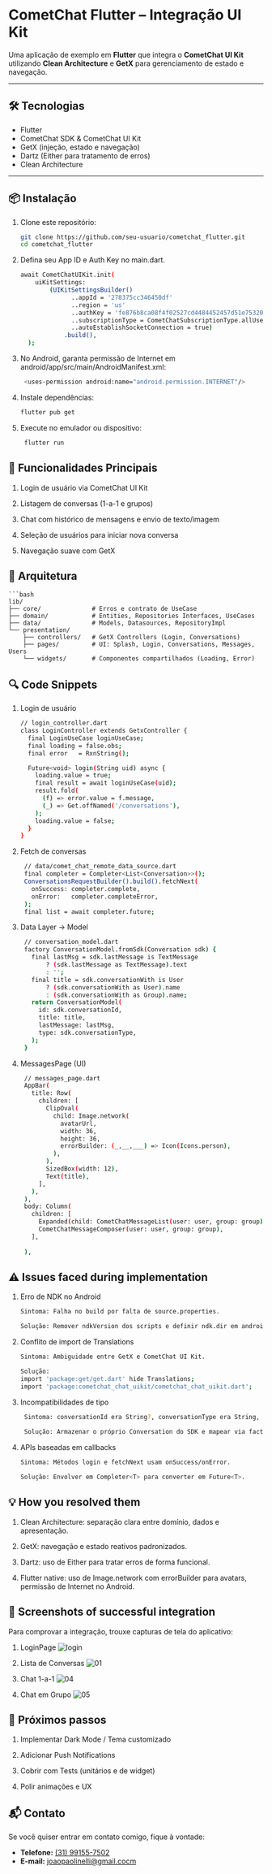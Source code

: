 # CometChat Flutter – Integração UI Kit

Uma aplicação de exemplo em **Flutter** que integra o **CometChat UI Kit** utilizando **Clean Architecture** e **GetX** para gerenciamento de estado e navegação.

---

## 🛠️ Tecnologias

- Flutter  
- CometChat SDK & CometChat UI Kit  
- GetX (injeção, estado e navegação)  
- Dartz (Either para tratamento de erros)  
- Clean Architecture

---

## 📦 Instalação

1. Clone este repositório:  
   ```bash
   git clone https://github.com/seu-usuario/cometchat_flutter.git
   cd cometchat_flutter
2. Defina seu App ID e Auth Key no main.dart.
    ```bash
    await CometChatUIKit.init(
        uiKitSettings:
            (UIKitSettingsBuilder()
                  ..appId = '278375cc346450df'
                  ..region = 'us'
                  ..authKey = 'fe876b8ca08f4f02527cd4484452457d51e75320'
                  ..subscriptionType = CometChatSubscriptionType.allUsers
                  ..autoEstablishSocketConnection = true)
                .build(),
      );

3. No Android, garanta permissão de Internet em android/app/src/main/AndroidManifest.xml:
   ```bash
    <uses-permission android:name="android.permission.INTERNET"/>
4. Instale dependências:
   ```bash
   flutter pub get

5. Execute no emulador ou dispositivo:
   ```bash
    flutter run

## 🚀 Funcionalidades Principais
1. Login de usuário via CometChat UI Kit

2. Listagem de conversas (1-a-1 e grupos)

3. Chat com histórico de mensagens e envio de texto/imagem

4. Seleção de usuários para iniciar nova conversa

5. Navegação suave com GetX

## 🧩 Arquitetura
    ```bash
    lib/
    ├── core/              # Erros e contrato de UseCase
    ├── domain/            # Entities, Repositories Interfaces, UseCases
    ├── data/              # Models, Datasources, RepositoryImpl
    └── presentation/
        ├── controllers/   # GetX Controllers (Login, Conversations)
        ├── pages/         # UI: Splash, Login, Conversations, Messages, Users
        └── widgets/       # Componentes compartilhados (Loading, Error)


## 🔍 Code Snippets

1. Login de usuário
    ```bash
    // login_controller.dart
    class LoginController extends GetxController {
      final LoginUseCase loginUseCase;
      final loading = false.obs;
      final error   = RxnString();
    
      Future<void> login(String uid) async {
        loading.value = true;
        final result = await loginUseCase(uid);
        result.fold(
          (f) => error.value = f.message,
          (_) => Get.offNamed('/conversations'),
        );
        loading.value = false;
      }
    }
2. Fetch de conversas
   ```bash
    // data/comet_chat_remote_data_source.dart
    final completer = Completer<List<Conversation>>();
    ConversationsRequestBuilder().build().fetchNext(
      onSuccess: completer.complete,
      onError:   completer.completeError,
    );
    final list = await completer.future;

4. Data Layer → Model
   ```bash
    // conversation_model.dart
    factory ConversationModel.fromSdk(Conversation sdk) {
      final lastMsg = sdk.lastMessage is TextMessage
          ? (sdk.lastMessage as TextMessage).text
          : '';
      final title = sdk.conversationWith is User
          ? (sdk.conversationWith as User).name
          : (sdk.conversationWith as Group).name;
      return ConversationModel(
        id: sdk.conversationId,
        title: title,
        lastMessage: lastMsg,
        type: sdk.conversationType,
      );
    }

6. MessagesPage (UI)
   ```bash
    // messages_page.dart
    AppBar(
      title: Row(
        children: [
          ClipOval(
            child: Image.network(
              avatarUrl,
              width: 36,
              height: 36,
              errorBuilder: (_,__,___) => Icon(Icons.person),
            ),
          ),
          SizedBox(width: 12),
          Text(title),
        ],
      ),
    ),
    body: Column(
      children: [
        Expanded(child: CometChatMessageList(user: user, group: group)),
        CometChatMessageComposer(user: user, group: group),
      ],
    
    ),

## ⚠️ Issues faced during implementation
1. Erro de NDK no Android

    ```bash
    Sintoma: Falha no build por falta de source.properties.
    
    Solução: Remover ndkVersion dos scripts e definir ndk.dir em android/local.properties.

3. Conflito de import de Translations
    ```bash
    Sintoma: Ambiguidade entre GetX e CometChat UI Kit.
    
    Solução:
    import 'package:get/get.dart' hide Translations;
    import 'package:cometchat_chat_uikit/cometchat_chat_uikit.dart';


3. Incompatibilidades de tipo
   ```bash
    Sintoma: conversationId era String?, conversationType era String, lastMessage nulo.
    
    Solução: Armazenar o próprio Conversation do SDK e mapear via factory ConversationEntity.fromSdk.

4. APIs baseadas em callbacks
    ```bash
    Sintoma: Métodos login e fetchNext usam onSuccess/onError.
    
    Solução: Envolver em Completer<T> para converter em Future<T>.

## 💡 How you resolved them

1. Clean Architecture: separação clara entre domínio, dados e apresentação.

2. GetX: navegação e estado reativos padronizados.


3. Dartz: uso de Either para tratar erros de forma funcional.

4. Flutter native: uso de Image.network com errorBuilder para avatars, permissão de Internet no Android.

## 📸 Screenshots of successful integration
Para comprovar a integração, trouxe capturas de tela do aplicativo:

1. LoginPage
![login](https://github.com/user-attachments/assets/9cc0e8fe-a804-49fa-a679-c54040405381)


3. Lista de Conversas
![01](https://github.com/user-attachments/assets/8c8a6c84-3aec-4478-a933-d0f8fdcc33c6)

4. Chat 1-a-1
![04](https://github.com/user-attachments/assets/8f086a33-6d94-4236-8583-24880cd7fca2)

5. Chat em Grupo
![05](https://github.com/user-attachments/assets/38a3d7f0-f544-478f-9ba5-e379facdf199)

## 🎯 Próximos passos
1. Implementar Dark Mode / Tema customizado

2. Adicionar Push Notifications

3. Cobrir com Tests (unitários e de widget)

4. Polir animações e UX

## 📬 Contato

Se você quiser entrar em contato comigo, fique à vontade:

- **Telefone:** [(31) 99155-7502](tel:+5531991557502)  
- **E-mail:** [joaopaolinelli@gmail.cocm](mailto:joaopaolinelli@gmail.com)
